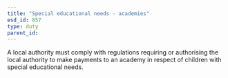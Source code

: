 ```yaml
---
title: "Special educational needs - academies"
esd_id: 857
type: duty
parent_id:  
---
```


A local authority must comply with regulations requiring or authorising the local authority to make payments to an academy in respect of children with special educational needs.

